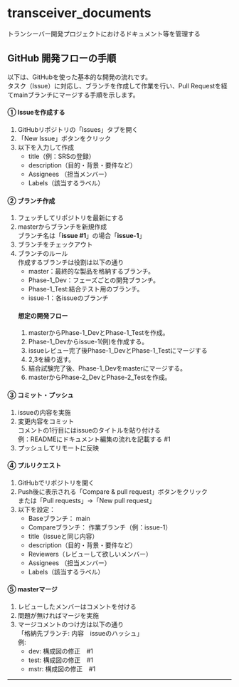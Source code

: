# transceiver_documents
トランシーバー開発プロジェクトにおけるドキュメント等を管理する

## GitHub 開発フローの手順

以下は、GitHubを使った基本的な開発の流れです。  
タスク（Issue）に対応し、ブランチを作成して作業を行い、Pull Requestを経てmainブランチにマージする手順を示します。

#### ① Issueを作成する
1. GitHubリポジトリの「Issues」タブを開く
2. 「New Issue」ボタンをクリック
3. 以下を入力して作成
   - title（例：SRSの登録）
   - description（目的・背景・要件など）
   - Assignees （担当メンバー）
   - Labels（該当するラベル）

#### ② ブランチ作成
1. フェッチしてリポジトリを最新にする
2. masterからブランチを新規作成<br>ブランチ名は「**issue #1**」の場合「**issue-1**」
3. ブランチをチェックアウト
4. ブランチのルール<br>
    作成するブランチは役割は以下の通り
    - master：最終的な製品を格納するブランチ。
    - Phase-1_Dev：フェーズごとの開発ブランチ。
    - Phase-1_Test:結合テスト用のブランチ。
    - issue-1：各issueのブランチ
    #### 想定の開発フロー
    1. masterからPhase-1_DevとPhase-1_Testを作成。
    2. Phase-1_Devからissue-1(例)を作成する。
    3. issueレビュー完了後Phase-1_DevとPhase-1_Testにマージする
    4. 2,3を繰り返す。
    5. 結合試験完了後、Phase-1_Devをmasterにマージする。
    6. masterからPhase-2_DevとPhase-2_Testを作成。


#### ③ コミット・プッシュ
1. issueの内容を実施
2. 変更内容をコミット<br>コメントの1行目にはissueのタイトルを貼り付ける<br>例：READMEにドキュメント編集の流れを記載する #1
3. プッシュしてリモートに反映 

#### ④ プルリクエスト
1. GitHubでリポジトリを開く
2. Push後に表示される「Compare & pull request」ボタンをクリック<br>または「Pull requests」→「New pull request」
3. 以下を設定：
   - Baseブランチ： main<br>
   - Compareブランチ： 作業ブランチ（例：issue-1）
   - title（issueと同じ内容）
   - description（目的・背景・要件など）
   - Reviewers（レビューして欲しいメンバー）
   - Assignees （担当メンバー）
   - Labels（該当するラベル）

#### ⑤ masterマージ
1. レビューしたメンバーはコメントを付ける
2. 問題が無ければマージを実施
3. マージコメントのつけ方は以下の通り<br>
「格納先ブランチ: 内容　issueのハッシュ」<br>
例:<br>
    - dev: 構成図の修正　#1
    - test: 構成図の修正　#1
    - mstr: 構成図の修正　#1
---
